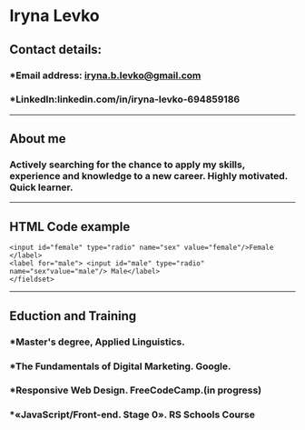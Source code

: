 # **Iryna Levko**
## **Contact details:**
### *Email address: iryna.b.levko@gmail.com
### *LinkedIn:linkedin.com/in/iryna-levko-694859186
----
## **About me**
### Actively searching for the chance to apply my skills, experience and knowledge to a new career. Highly motivated. Quick learner.
---------------
## **HTML Code example**
``` <fieldset>Your sex? <label for="sex">
<input id="female" type="radio" name="sex" value="female"/>Female </label>  
<label for="male"> <input id="male" type="radio" name="sex"value="male"/> Male</label>
</fieldset>
```
_________________________
## **Eduction and Training**
### *Master's degree, Applied Linguistics.
### *The Fundamentals of Digital Marketing. Google.
### *Responsive Web Design. FreeCodeCamp.(in progress)
### *«JavaScript/Front-end. Stage 0». RS Schools Course
